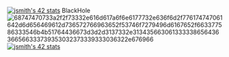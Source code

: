 

[![jsmith's 42 stats](https://badge42.herokuapp.com/api/stats/jsmith)](https://github.com/JaeSeoKim/badge42)
BlackHole
![68747470733a2f2f73332e616d617a6f6e6177732e636f6d2f776174747061642d6d656469612d736572766963652f53746f7279496d6167652f663377586333546b4b51764436673d3d2d3137332e313435663061333338656436366566333739353032373339333036322e676966](https://user-images.githubusercontent.com/55221433/127394115-7a75343d-7d8f-4a4f-8e2c-076056380298.gif) 
[![jsmith's 42 stats](https://badge42.herokuapp.com/api/stats/jsmith?cursus=C%20Piscine)](https://github.com/JaeSeoKim/badge42)
                                                                                                                                                      
                                                                                                                                                      
                     
                                                         
